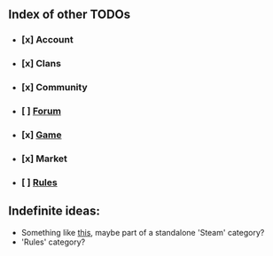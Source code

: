 ## Index of other TODOs
- ### [x] Account
- ### [x] Clans
- ### [x] Community
- ### [ ] [Forum](https://github.com/TB-FAQ/TB-FAQ/blob/master/FAQ%20Items/Forum/TODO.md)
- ### [x] [Game](https://github.com/TB-FAQ/TB-FAQ/blob/master/FAQ%20Items/Game/TODO.md)
- ### [x] Market
- ### [ ] [Rules](https://github.com/TB-FAQ/TB-FAQ/blob/master/FAQ%20Items/Rules/TODO.md)

## Indefinite ideas:
  - Something like [this](http://forum.toribash.com/showthread.php?t=458899), maybe part of a standalone 'Steam' category?
  - 'Rules' category?
